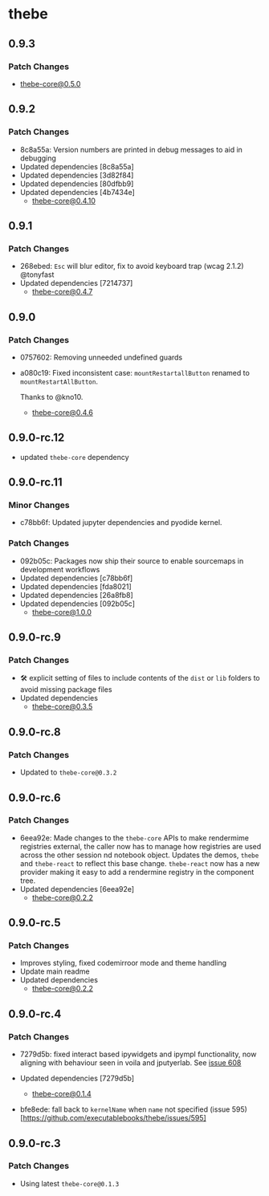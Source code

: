 # thebe

## 0.9.3

### Patch Changes

- thebe-core@0.5.0

## 0.9.2

### Patch Changes

- 8c8a55a: Version numbers are printed in debug messages to aid in debugging
- Updated dependencies [8c8a55a]
- Updated dependencies [3d82f84]
- Updated dependencies [80dfbb9]
- Updated dependencies [4b7434e]
  - thebe-core@0.4.10

## 0.9.1

### Patch Changes

- 268ebed: `Esc` will blur editor, fix to avoid keyboard trap (wcag 2.1.2) @tonyfast
- Updated dependencies [7214737]
  - thebe-core@0.4.7

## 0.9.0

### Patch Changes

- 0757602: Removing unneeded undefined guards
- a080c19: Fixed inconsistent case: `mountRestartallButton` renamed to `mountRestartAllButton`.

  Thanks to @kno10.

  - thebe-core@0.4.6

## 0.9.0-rc.12

- updated `thebe-core` dependency

## 0.9.0-rc.11

### Minor Changes

- c78bb6f: Updated jupyter dependencies and pyodide kernel.

### Patch Changes

- 092b05c: Packages now ship their source to enable sourcemaps in development workflows
- Updated dependencies [c78bb6f]
- Updated dependencies [fda8021]
- Updated dependencies [26a8fb8]
- Updated dependencies [092b05c]
  - thebe-core@1.0.0

## 0.9.0-rc.9

### Patch Changes

- 🛠 explicit setting of files to include contents of the `dist` or `lib` folders to avoid missing package files
- Updated dependencies
  - thebe-core@0.3.5

## 0.9.0-rc.8

### Patch Changes

- Updated to `thebe-core@0.3.2`

## 0.9.0-rc.6

### Patch Changes

- 6eea92e: Made changes to the `thebe-core` APIs to make rendermime registries external, the caller now has to manage how registries are used across the other session nd notebook object. Updates the demos, `thebe` and `thebe-react` to reflect this base change. `thebe-react` now has a new provider making it easy to add a rendermine registry in the component tree.
- Updated dependencies [6eea92e]
  - thebe-core@0.2.2

## 0.9.0-rc.5

### Patch Changes

- Improves styling, fixed codemirroor mode and theme handling
- Update main readme
- Updated dependencies
  - thebe-core@0.2.2

## 0.9.0-rc.4

### Patch Changes

- 7279d5b: fixed interact based ipywidgets and ipympl functionality, now aligning with behaviour seen in voila and jputyerlab. See [issue 608](https://github.com/executablebooks/thebe/issues/608)
- Updated dependencies [7279d5b]

  - thebe-core@0.1.4

- bfe8ede: fall back to `kernelName` when `name` not specified (issue 595)[https://github.com/executablebooks/thebe/issues/595]

## 0.9.0-rc.3

### Patch Changes

- Using latest `thebe-core@0.1.3`
